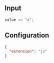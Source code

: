 
## Input
```javascript input
value == "a";
```

## Configuration
```json configuration
{
  "extension": "js"
}
```
